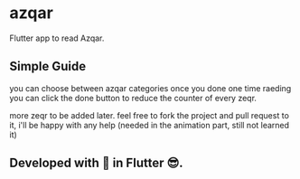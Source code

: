 # azqar

Flutter app to read Azqar.

## Simple Guide

you can choose between azqar categories
once you done one time raeding you can click the done button to reduce the counter of every zeqr.

more zeqr to be added later.
feel free to fork the project and pull request to it,
i'll be happy with any help (needed in the animation part, still not learned it)

## Developed with 💓 in Flutter 😎.